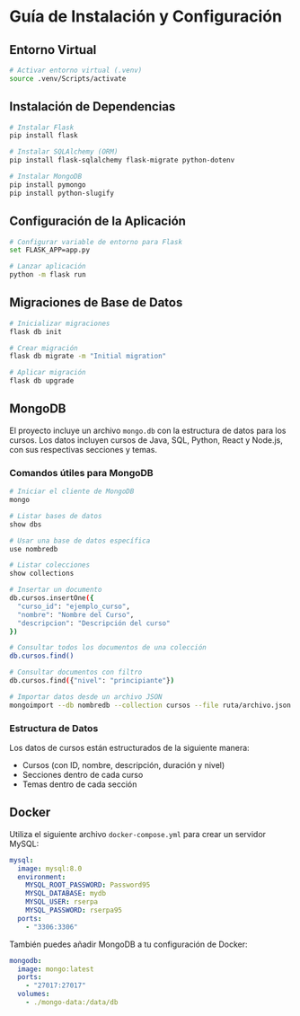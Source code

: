 # Guía de Instalación y Configuración

## Entorno Virtual

```bash
# Activar entorno virtual (.venv)
source .venv/Scripts/activate
```

## Instalación de Dependencias

```bash
# Instalar Flask
pip install flask

# Instalar SQLAlchemy (ORM)
pip install flask-sqlalchemy flask-migrate python-dotenv

# Instalar MongoDB
pip install pymongo
pip install python-slugify
```

## Configuración de la Aplicación

```bash
# Configurar variable de entorno para Flask
set FLASK_APP=app.py

# Lanzar aplicación
python -m flask run
```

## Migraciones de Base de Datos

```bash
# Inicializar migraciones
flask db init

# Crear migración
flask db migrate -m "Initial migration"

# Aplicar migración
flask db upgrade
```

## MongoDB

El proyecto incluye un archivo `mongo.db` con la estructura de datos para los cursos. Los datos incluyen cursos de Java, SQL, Python, React y Node.js, con sus respectivas secciones y temas.

### Comandos útiles para MongoDB

```bash
# Iniciar el cliente de MongoDB
mongo

# Listar bases de datos
show dbs

# Usar una base de datos específica
use nombredb

# Listar colecciones
show collections

# Insertar un documento
db.cursos.insertOne({
  "curso_id": "ejemplo_curso",
  "nombre": "Nombre del Curso",
  "descripcion": "Descripción del curso"
})

# Consultar todos los documentos de una colección
db.cursos.find()

# Consultar documentos con filtro
db.cursos.find({"nivel": "principiante"})

# Importar datos desde un archivo JSON
mongoimport --db nombredb --collection cursos --file ruta/archivo.json --jsonArray
```

### Estructura de Datos

Los datos de cursos están estructurados de la siguiente manera:
- Cursos (con ID, nombre, descripción, duración y nivel)
- Secciones dentro de cada curso
- Temas dentro de cada sección

## Docker

Utiliza el siguiente archivo `docker-compose.yml` para crear un servidor MySQL:

```yaml
mysql:
  image: mysql:8.0
  environment:
    MYSQL_ROOT_PASSWORD: Password95
    MYSQL_DATABASE: mydb
    MYSQL_USER: rserpa
    MYSQL_PASSWORD: rserpa95
  ports:
    - "3306:3306"
```

También puedes añadir MongoDB a tu configuración de Docker:

```yaml
mongodb:
  image: mongo:latest
  ports:
    - "27017:27017"
  volumes:
    - ./mongo-data:/data/db
```
